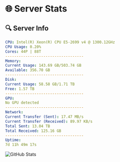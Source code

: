 # 🌐 Server Stats
## 🔍 Server Info
```yaml
CPU: Intel(R) Xeon(R) CPU E5-2699 v4 @ 1300.12GHz
CPU Usage: 0.20%
Cores: 44P | 88T
-----------------------------------
Memory:
Current Usage: 143.69 GB/503.74 GB
Available: 356.70 GB
-----------------------------------
Disk:
Current Usage: 58.58 GB/1.71 TB
Free: 1.57 TB
-----------------------------------
GPU:
No GPU detected
-----------------------------------
Network:
Current Transfer (Sent): 17.47 MB/s
Current Transfer (Received): 89.97 KB/s
Total Sent: 13.04 TB
Total Received: 125.16 GB
-----------------------------------
Uptime:
7d 11h 49m 17s
```
![GitHub Stats](https://img.shields.io/badge/Updated-2025-03-15_09:12:06-blue)
